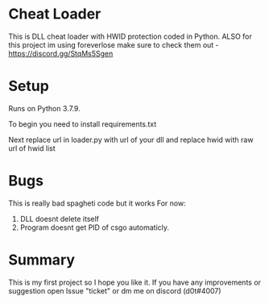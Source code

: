 # Cheat Loader
This is DLL cheat loader with HWID protection coded in Python.
ALSO
for this project im using foreverlose
make sure to check them out - https://discord.gg/StqMs5Sgen

# Setup
Runs on Python 3.7.9.

To begin you need to install requirements.txt

Next replace url in loader.py with url of your dll
and replace hwid with raw url of hwid list

# Bugs
This is really bad spagheti code but it works
For now: 
1. DLL doesnt delete itself
2. Program doesnt get PID of csgo automaticly.

# Summary
This is my first project so I hope you like it. 
If you have any improvements or suggestion open Issue "ticket" or dm me on discord (d0t#4007)
